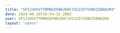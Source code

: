 ```yaml
---
title: "SP123HVV7TRMNSDFW0JD0FJXS2CD7V5NKZ5BN02M4"
date: 2024-08-28T16:54:32.208Z
user: SP123HVV7TRMNSDFW0JD0FJXS2CD7V5NKZ5BN02M4
layout: "users"
---
```

    